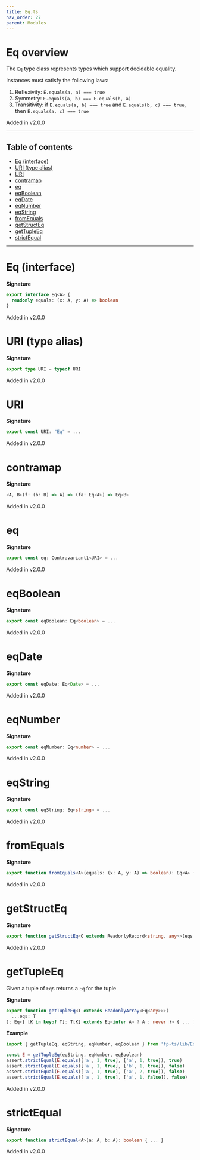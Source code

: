 ```yaml
---
title: Eq.ts
nav_order: 27
parent: Modules
---
```


# Eq overview

The `Eq` type class represents types which support decidable equality.

Instances must satisfy the following laws:

1. Reflexivity: `E.equals(a, a) === true`
2. Symmetry: `E.equals(a, b) === E.equals(b, a)`
3. Transitivity: if `E.equals(a, b) === true` and `E.equals(b, c) === true`, then `E.equals(a, c) === true`

Added in v2.0.0

---

<h2 class="text-delta">Table of contents</h2>

- [Eq (interface)](#eq-interface)
- [URI (type alias)](#uri-type-alias)
- [URI](#uri)
- [contramap](#contramap)
- [eq](#eq)
- [eqBoolean](#eqboolean)
- [eqDate](#eqdate)
- [eqNumber](#eqnumber)
- [eqString](#eqstring)
- [fromEquals](#fromequals)
- [getStructEq](#getstructeq)
- [getTupleEq](#gettupleeq)
- [strictEqual](#strictequal)

---

# Eq (interface)

**Signature**

```ts
export interface Eq<A> {
  readonly equals: (x: A, y: A) => boolean
}
```

Added in v2.0.0

# URI (type alias)

**Signature**

```ts
export type URI = typeof URI
```

Added in v2.0.0

# URI

**Signature**

```ts
export const URI: "Eq" = ...
```

Added in v2.0.0

# contramap

**Signature**

```ts
<A, B>(f: (b: B) => A) => (fa: Eq<A>) => Eq<B>
```

Added in v2.0.0

# eq

**Signature**

```ts
export const eq: Contravariant1<URI> = ...
```

Added in v2.0.0

# eqBoolean

**Signature**

```ts
export const eqBoolean: Eq<boolean> = ...
```

Added in v2.0.0

# eqDate

**Signature**

```ts
export const eqDate: Eq<Date> = ...
```

Added in v2.0.0

# eqNumber

**Signature**

```ts
export const eqNumber: Eq<number> = ...
```

Added in v2.0.0

# eqString

**Signature**

```ts
export const eqString: Eq<string> = ...
```

Added in v2.0.0

# fromEquals

**Signature**

```ts
export function fromEquals<A>(equals: (x: A, y: A) => boolean): Eq<A> { ... }
```

Added in v2.0.0

# getStructEq

**Signature**

```ts
export function getStructEq<O extends ReadonlyRecord<string, any>>(eqs: { [K in keyof O]: Eq<O[K]> }): Eq<O> { ... }
```

Added in v2.0.0

# getTupleEq

Given a tuple of `Eq`s returns a `Eq` for the tuple

**Signature**

```ts
export function getTupleEq<T extends ReadonlyArray<Eq<any>>>(
  ...eqs: T
): Eq<{ [K in keyof T]: T[K] extends Eq<infer A> ? A : never }> { ... }
```

**Example**

```ts
import { getTupleEq, eqString, eqNumber, eqBoolean } from 'fp-ts/lib/Eq'

const E = getTupleEq(eqString, eqNumber, eqBoolean)
assert.strictEqual(E.equals(['a', 1, true], ['a', 1, true]), true)
assert.strictEqual(E.equals(['a', 1, true], ['b', 1, true]), false)
assert.strictEqual(E.equals(['a', 1, true], ['a', 2, true]), false)
assert.strictEqual(E.equals(['a', 1, true], ['a', 1, false]), false)
```

Added in v2.0.0

# strictEqual

**Signature**

```ts
export function strictEqual<A>(a: A, b: A): boolean { ... }
```

Added in v2.0.0
